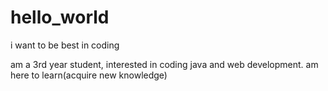 # hello_world
i want to be best in coding

am a 3rd year student, interested in coding java and web development.
am here to learn(acquire new knowledge)
